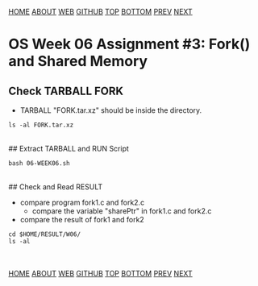 ---
---
[HOME](index.md)
[ABOUT](README.md)
[WEB](https://osp4diss.vlsm.org/)
[GITHUB](https://github.com/os2xx/osp4diss/)
[TOP](#)
[BOTTOM](#endofpage)
[PREV](W06-02.md)
[NEXT](W06-04.md)

# OS Week 06 Assignment #3: Fork() and Shared Memory

## Check TARBALL FORK 

* TARBALL "FORK.tar.xz" should be inside the directory.

```
ls -al FORK.tar.xz

```

<br id="idx01">
## Extract TARBALL and RUN Script

```
bash 06-WEEK06.sh

```

<br id="idx02">
## Check and Read RESULT

* compare program fork1.c and fork2.c
  * compare the variable "sharePtr" in fork1.c and fork2.c
* compare the result of fork1 and fork2

```
cd $HOME/RESULT/W06/
ls -al

```

<br id="endofpage"><br>
[HOME](index.md)
[ABOUT](README.md)
[WEB](https://osp4diss.vlsm.org/)
[GITHUB](https://github.com/os2xx/osp4diss/)
[TOP](#)
[BOTTOM](#endofpage)
[PREV](W06-02.md)
[NEXT](W06-04.md)
<br>


